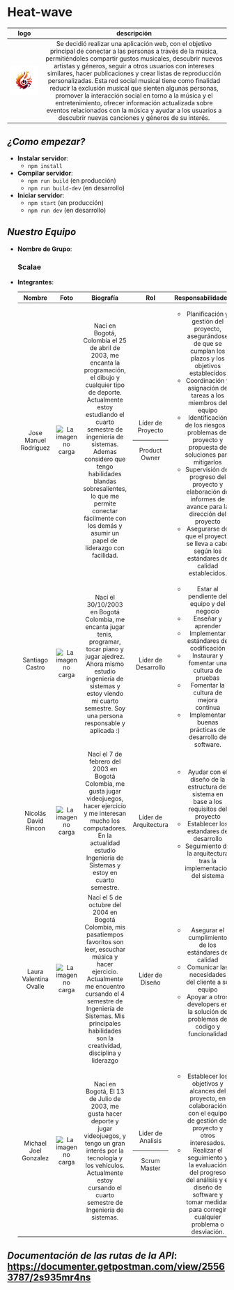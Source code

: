 # **Heat-wave**

| logo | descripción |
|:---:|:---:|
|![La imagen no carga](./assets/logo.png)| Se decidió realizar una aplicación web, con el objetivo principal de conectar a las personas a través de la música, permitiéndoles compartir gustos musicales, descubrir nuevos artistas y géneros, seguir a otros usuarios con intereses similares, hacer publicaciones y crear listas de reproducción personalizadas. Esta red social musical tiene como finalidad reducir la exclusión musical que sienten algunas personas, promover la interacción social en torno a la música y el entretenimiento, ofrecer información actualizada sobre eventos relacionados con la música y ayudar a los usuarios a descubrir nuevas canciones y géneros de su interés. |

## *¿Como empezar?*
- **Instalar servidor**:
    - `npm install`
- **Compilar servidor**: 
    - `npm run build` (en producción)
    - `npm run build-dev` (en desarrollo)
- **Iniciar servidor**:
    - `npm start` (en producción)
    - `npm run dev` (en desarrollo)


## *Nuestro Equipo*
- **Nombre de Grupo**:
    ### Scalae
- **Integrantes**:
    <!-- Nombre, foto, biografía(Un párrafo), rol, responsabilidades -->
    | Nombre | Foto | Biografía | Rol | Responsabilidades |
    |:---:|:---:|:---:|:---:|:---:|
    | Jose Manuel Rodriguez | ![La imagen no carga](image.png) | Nací en Bogotá, Colombia el 25 de abril de 2003, me encanta la programación, el dibujo y cualquier tipo de deporte. Actualmente estoy estudiando el cuarto semestre de ingeniería de sistemas. Ademas considero que tengo habilidades blandas sobresalientes, lo que me permite conectar fácilmente con los demás y asumir un papel de liderazgo con facilidad. | Líder de Proyecto<hr>Product Owner | <ul><li>Planificación y gestión del proyecto, asegurándose de que se cumplan los plazos y los objetivos establecidos</li><li>Coordinación y asignación de tareas a los miembros del equipo </li><li>Identificación de los riesgos y problemas del proyecto y propuesta de soluciones para mitigarlos</li> <li>Supervisión del progreso del proyecto y elaboración de informes de avance para la dirección del proyecto</li> <li>Asegurarse de que el proyecto se lleva a cabo según los estándares de calidad establecidos.</li></ul> |
    | Santiago Castro | ![La imagen no carga](image.png) | Nací el 30/10/2003 en Bogotá Colombia, me encanta jugar tenis, programar, tocar piano y jugar ajedrez. Ahora mismo estudio ingeniería de sistemas y estoy viendo mi cuarto semestre. Soy una persona responsable y aplicada :) | Líder de Desarrollo | <ul><li>Estar al pendiente del equipo y del negocio</li><li>Enseñar y aprender</li><li>Implementar estándares de codificación</li><li>Instaurar y fomentar una cultura de pruebas</li><li>Fomentar la cultura de mejora continua</li><li>Implementar buenas prácticas de desarrollo de software.</li></ul> |
    | Nicolás David Rincon | ![La imagen no carga](image.png) | Nací el 7 de febrero del 2003 en Bogotá Colombia, me gusta jugar videojuegos, hacer ejercicio y me interesan mucho los computadores. En la actualidad estudio Ingeniería de Sistemas y estoy en cuarto semestre. | Líder de Arquitectura | <ul><li>Ayudar con el diseño de la estructura del sistema en base a los requisitos del proyecto</li><li>Establecer los estandares de desarrollo</li><li>Seguimiento de la arquitectura tras la implementacion del sistema</li></ul> |
    | Laura Valentina Ovalle | ![La imagen no carga](image.png) | Nací el 5 de octubre del 2004 en Bogotá Colombia, mis pasatiempos favoritos son leer, escuchar música y hacer ejercicio. Actualmente me encuentro cursando el 4 semestre de Ingeniería de Sistemas. Mis principales habilidades son la creatividad, disciplina y liderazgo| Líder de Diseño | <ul><li>Asegurar el cumplimiento de los estándares de calidad</li><li>Comunicar las necesidades del cliente a su equipo</li><li>Apoyar a otros developers en la solución de problemas de código y funcionalidad</li></ul> |
    | Michael Joel Gonzalez | ![La imagen no carga](image.png) | Nací en Bogotá, El 13 de Julio de 2003, me gusta hacer deporte y jugar videojuegos, y tengo un gran interés por la tecnología y los vehículos. Actualmente estoy cursando el cuarto semestre de Ingeniería de sistemas. | Lider de Analisis <hr>Scrum Master| <ul><li>Establecer los objetivos y alcances del proyecto, en colaboración con el equipo de gestión del proyecto y otros interesados.</li> <li>Realizar el seguimiento y la evaluación del progreso del análisis y el diseño de software y tomar medidas para corregir cualquier problema o desviación.</li></ul>|

## *Documentación de las rutas de la API*: https://documenter.getpostman.com/view/25563787/2s935mr4ns